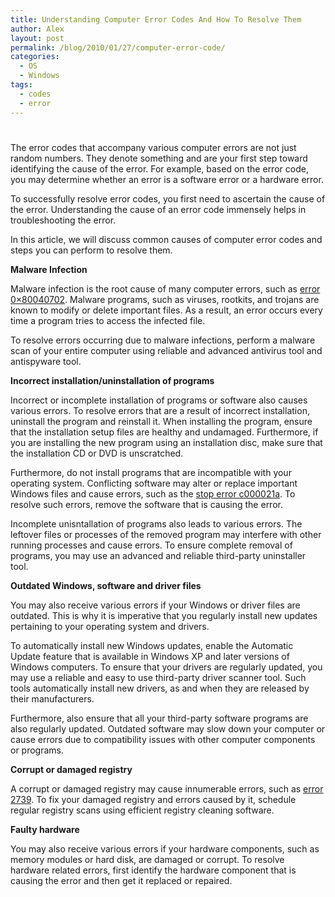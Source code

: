 ```yaml
---
title: Understanding Computer Error Codes And How To Resolve Them
author: Alex
layout: post
permalink: /blog/2010/01/27/computer-error-code/
categories:
  - OS
  - Windows
tags:
  - codes
  - error
---
```

# 

The error codes that accompany various computer errors are not just random numbers. They denote something and are your first step toward identifying the cause of the error. For example, based on the error code, you may determine whether an error is a software error or a hardware error.

To successfully resolve error codes, you first need to ascertain the cause of the error. Understanding the cause of an error code immensely helps in troubleshooting the error. 

In this article, we will discuss common causes of computer error codes and steps you can perform to resolve them.

**Malware Infection**

Malware infection is the root cause of many computer errors, such as [error 0×80040702][1]. Malware programs, such as viruses, rootkits, and trojans are known to modify or delete important files. As a result, an error occurs every time a program tries to access the infected file. 

 [1]: http://www.instant-registry-fixes.org/understanding-and-troubleshooting-error-0x80040702/

To resolve errors occurring due to malware infections, perform a malware scan of your entire computer using reliable and advanced antivirus tool and antispyware tool.

**Incorrect installation/uninstallation of programs**

Incorrect or incomplete installation of programs or software also causes various errors. To resolve errors that are a result of incorrect installation, uninstall the program and reinstall it. When installing the program, ensure that the installation setup files are healthy and undamaged. Furthermore, if you are installing the new program using an installation disc, make sure that the installation CD or DVD is unscratched. 

Furthermore, do not install programs that are incompatible with your operating system. Conflicting software may alter or replace important Windows files and cause errors, such as the [stop error c000021a][2]. To resolve such errors, remove the software that is causing the error. 

 [2]: http://www.instant-registry-fixes.org/steps-to-fix-c000021a-in-windows-xp/

Incomplete unisntallation of programs also leads to various errors. The leftover files or processes of the removed program may interfere with other running processes and cause errors. To ensure complete removal of programs, you may use an advanced and reliable third-party uninstaller tool. 

**Outdated Windows, software and driver files**

You may also receive various errors if your Windows or driver files are outdated. This is why it is imperative that you regularly install new updates pertaining to your operating system and drivers.

To automatically install new Windows updates, enable the Automatic Update feature that is available in Windows XP and later versions of Windows computers. To ensure that your drivers are regularly updated, you may use a reliable and easy to use third-party driver scanner tool. Such tools automatically install new drivers, as and when they are released by their manufacturers.

Furthermore, also ensure that all your third-party software programs are also regularly updated. Outdated software may slow down your computer or cause errors due to compatibility issues with other computer components or programs.

**Corrupt or damaged registry**

A corrupt or damaged registry may cause innumerable errors, such as [error 2739][3]. To fix your damaged registry and errors caused by it, schedule regular registry scans using efficient registry cleaning software. 

 [3]: http://www.instant-registry-fixes.org/troubleshooting-error-2739-for-adobe-products-in-vista/

**Faulty hardware**

You may also receive various errors if your hardware components, such as memory modules or hard disk, are damaged or corrupt. To resolve hardware related errors, first identify the hardware component that is causing the error and then get it replaced or repaired.